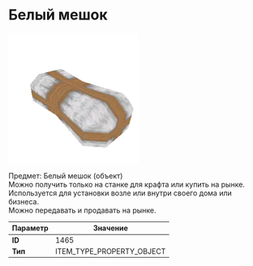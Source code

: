 # Белый мешок

![Item Image](../img/1465.webp?raw=true)

Предмет: Белый мешок (объект)<br>Можно получить только на станке для крафта или купить на рынке.<br>Используется для установки возле или внутри своего дома или бизнеса.<br>Можно передавать и продавать на рынке.


| Параметр | Значение |
|----------|----------|
| **ID** | 1465 |
| **Тип** | ITEM_TYPE_PROPERTY_OBJECT |

